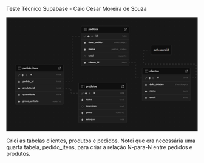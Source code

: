 Teste Técnico Supabase - Caio César Moreira de Souza


![alt text](image.png)

Criei as tabelas clientes, produtos e pedidos. Notei que era necessária uma quarta tabela, pedido_itens, para criar a relação N-para-N entre pedidos e produtos.